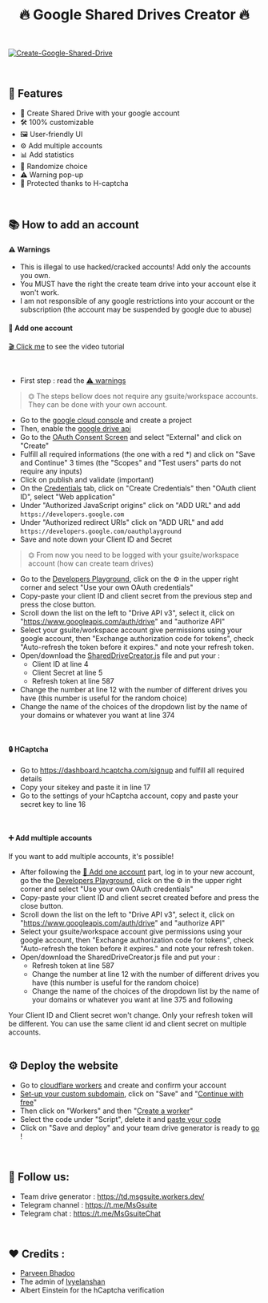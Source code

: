 <h1 align="center">🔥 Google Shared Drives Creator 🔥<br></h1> 

<br />

<!-- > ## A simple script to automate the google Shared Drives creation. -->
[![Create-Google-Shared-Drive](https://i.imgur.com/GB6clwg.png)](https://github.com/MsGsuite/MsGsuite)

<br />


## 📜 Features
- 🔭 Create Shared Drive with your google account 
- 🛠 100% customizable
- 🖼 User-friendly UI
- ⚙️ Add multiple accounts
- 📊 Add statistics
- 🎲 Randomize choice
- ⚠ Warning pop-up
- 🔐 Protected thanks to H-captcha

<br />

<!-- [![Indrajeet's github stats](https://github-readme-stats.vercel.app/api?username=msgsuite&count_private=true&include_all_commits=true&theme=radical)](https://t.me/msgsuite)-->

## 📚 How to add an account
#### ⚠️ Warnings
 - This is illegal to use hacked/cracked accounts! Add only the accounts you own.
 - You MUST have the right the create team drive into your account else it won't work.
 - I am not responsible of any google restrictions into your account or the subscription (the account may be suspended by google due to abuse)

#### 📙 Add one account
[🎬 Click me](https://drive.google.com/file/d/1mn6Hq_tON6ek0u36bWtq0IhOEO6Hfw3v)  to see the video tutorial

<br/>

- First step : read the [⚠️ warnings](https://github.com/MsGsuite/MsGsuite#%EF%B8%8F-warnings)
> ⏣ The steps bellow does not require any gsuite/workspace accounts. They can be done with your own account.


- Go to the [google cloud console](https://console.developers.google.com/apis/credentials) and create a project  
- Then, enable the [google drive api](https://console.developers.google.com/apis/library/drive.googleapis.com?q=drive)
- Go to the [OAuth Consent Screen](https://console.cloud.google.com/apis/credentials/consent) and select "External" and click on "Create"
- Fulfill all required informations (the one with a red *) and click on "Save and Continue" 3 times (the "Scopes" and "Test users" parts do not require any inputs) 
- Click on publish and validate (important)
- On the [Credentials](https://console.cloud.google.com/apis/credentials) tab, click on "Create Credentials" then "OAuth client ID", select "Web application"
- Under "Authorized JavaScript origins" click on "ADD URL" and add `https://developers.google.com` 
- Under "Authorized redirect URIs" click on "ADD URL" and add `https://developers.google.com/oauthplayground`
- Save and note down your Client ID and Secret
> ⏣ From now you need to be logged with your gsuite/workspace account (how can create team drives)
- Go to the [Developers Playground](https://developers.google.com/oauthplayground), click on the ⚙️ in the upper right corner and select "Use your own OAuth credentials" 
- Copy-paste your client ID and client secret from the previous step and press the close button.
- Scroll down the list on the left to "Drive API v3", select it, click on "https://www.googleapis.com/auth/drive" and "authorize API"
- Select your gsuite/workspace account give permissions using your google account, then "Exchange authorization code for tokens", check "Auto-refresh the token before it expires." and note your refresh token.
- Open/download the [SharedDriveCreator.js](https://github.com/MsGsuite/MsGsuite/blob/main/SharedDriveCreator.js) file and put your :
    - Client ID at line 4
    - Client Secret at line 5
    - Refresh token at line 587
- Change the number at line 12 with the number of different drives you have (this number is useful for the random choice)
- Change the name of the choices of the dropdown list by the name of your domains or whatever you want at line 374



<br />

#### 🔒 HCaptcha
- Go to https://dashboard.hcaptcha.com/signup and fulfill all required details
- Copy your sitekey and paste it in line 17
- Go to the settings of your hCaptcha account, copy and paste your secret key to line 16

<br />

#### ➕ Add multiple accounts
If you want to add multiple accounts, it's possible!

- After following the [📙  Add one account](https://github.com/MsGsuite/MsGsuite#-add-an-account) part, log in to your new account, go the the [Developers Playground](https://developers.google.com/oauthplayground), click on the ⚙️ in the upper right corner and select "Use your own OAuth credentials"
- Copy-paste your client ID and client secret created before and press the close button.
- Scroll down the list on the left to "Drive API v3", select it, click on "https://www.googleapis.com/auth/drive" and "authorize API"
- Select your gsuite/workspace account give permissions using your google account, then "Exchange authorization code for tokens", check "Auto-refresh the token before it expires." and note your refresh token.
- Open/download the SharedDriveCreator.js  file and put your :
    - Refresh token at line 587
    - Change the number at line 12 with the number of different drives you have (this number is useful for the random choice)
    - Change the name of the choices of the dropdown list by the name of your domains or whatever you want at line 375 and following

Your Client ID and Client secret won't change. Only your refresh token will be different. You can use the same client id and client secret on multiple accounts.
<br />
<br />




## ⚙️ Deploy the website 
* Go to [cloudflare workers](https://workers.cloudflare.com/) and create and confirm your account
* [Set-up your custom subdomain](https://i.imgur.com/5g6MWG7.png), click on "Save" and "[Continue with free](https://i.imgur.com/pFR63in.png)"
* Then click on "Workers" and then "[Create a worker](https://i.imgur.com/8VExHx2.png)"<br />
* Select the code under "Script", delete it and [paste your code](https://i.imgur.com/q2P8Xt5.png)
* Click on "Save and deploy" and your team drive generator is ready to [go](https://td.msgsuite.workers.dev) !
<br />


## 📢 Follow us:
- Team drive generator : https://td.msgsuite.workers.dev/
- Telegram channel : https://t.me/MsGsuite
- Telegram chat : https://t.me/MsGsuiteChat

<br />

## ❤️ Credits :
* [Parveen Bhadoo](https://github.com/ParveenBhadooOfficial/Create-Google-Shared-Drive)
* The admin of [lvyelanshan](https://t.me/lvyelanshan_share)
* Albert Einstein for the hCaptcha verification

